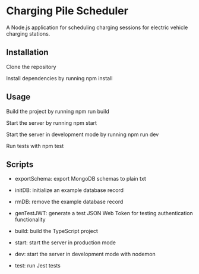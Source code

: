 # Charging Pile Scheduler

A Node.js application for scheduling charging sessions for electric vehicle charging stations.


## Installation


Clone the repository

Install dependencies by running npm install


## Usage


Build the project by running npm run build

Start the server by running npm start

Start the server in development mode by running npm run dev

Run tests with npm test


## Scripts


* exportSchema: export MongoDB schemas to plain txt

* initDB: initialize an example database record

* rmDB: remove the example database record

* genTestJWT: generate a test JSON Web Token for testing authentication functionality

* build: build the TypeScript project

* start: start the server in production mode

* dev: start the server in development mode with nodemon

* test: run Jest tests


